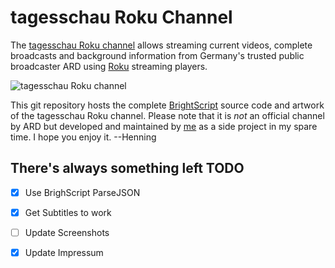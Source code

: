 tagesschau Roku Channel 
=======================

The [tagesschau Roku channel](https://www.roku.com/channels#!details/3517/tagesschau) allows streaming current videos, complete broadcasts and background information from Germany's trusted public broadcaster ARD using [Roku](http://www.roku.com) streaming players.

![tagesschau Roku channel](https://raw.githubusercontent.com/henningSaul/tagesschau-on-roku/master/channelstore-artwork/screenshots/AktuelleVideos.jpg)

This git repository hosts the complete [BrightScript](http://sdkdocs.roku.com/display/sdkdoc/BrightScript+Language+Reference) source code and artwork of the tagesschau Roku channel. Please note that it is *not* an official channel by ARD but developed and maintained by [me](https://github.com/henningSaul) as a side project in my spare time. I hope you enjoy it. --Henning

There's always something left TODO
-----------------------------
- [X] Use BrighScript ParseJSON
- [X] Get Subtitles to work
- [ ] Update Screenshots
- [X] Update Impressum

